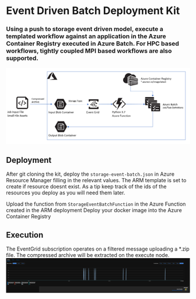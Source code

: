 # Event Driven Batch Deployment Kit
### Using a push to storage event driven model, execute a templated workflow against an application in the Azure Container Registry executed in Azure Batch. For HPC based workflows, tightly coupled MPI based workflows are also supported. 

![Alt text](imgs/arch.png?raw=true "Event Driven Kit Arch")

## Deployment
After git cloning the kit, deploy the `storage-event-batch.json` in Azure Resource Manager filling in the relevant values. The ARM template is set to create if resource doesnt exist. As a tip keep track of the ids of the resources you deploy as you will need them later.

Upload the function from `StorageEventBatchFunction` in the Azure Function created in the ARM deployment
Deploy your docker image into the Azure Container Registry

## Execution
The EventGrid subscription operates on a filtered message uploading a *.zip file. The compressed archive will be extracted on the execute node.
![Alt text](imgs/egs.png?raw=true "EventGrid Subscription Example")
